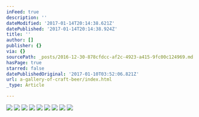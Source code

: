 ```yaml
---
inFeed: true
description: ''
dateModified: '2017-01-14T20:14:38.621Z'
datePublished: '2017-01-14T20:14:38.924Z'
title: ''
author: []
publisher: {}
via: {}
sourcePath: _posts/2016-12-30-878cfdcc-af2c-4923-a415-9fc00c124969.md
hasPage: true
starred: false
datePublishedOriginal: '2017-01-10T03:52:06.821Z'
url: a-gallery-of-craft-beer/index.html
_type: Article

---
```

![](https://the-grid-user-content.s3-us-west-2.amazonaws.com/8d2a2130-bdb1-45c4-be76-a24d13fdc48d.jpg)
![](https://the-grid-user-content.s3-us-west-2.amazonaws.com/74592a2f-2691-4a06-9855-ca11ffa0faea.jpg)
![](https://the-grid-user-content.s3-us-west-2.amazonaws.com/3e76ec90-0980-4bfe-a1ec-cdbffe19d24b.jpg)
![](https://the-grid-user-content.s3-us-west-2.amazonaws.com/63f022cd-effd-4261-87e6-9703043e17c4.jpg)
![](https://the-grid-user-content.s3-us-west-2.amazonaws.com/dddc2bb6-562f-495e-936e-9d9d5d5f7154.jpg)
![](https://the-grid-user-content.s3-us-west-2.amazonaws.com/21bce8e5-23ea-4175-b876-07e77db0069e.jpg)
![](https://the-grid-user-content.s3-us-west-2.amazonaws.com/98dfa28d-4832-428f-9686-a017f4eae7ad.jpg)
![](https://the-grid-user-content.s3-us-west-2.amazonaws.com/668c4440-01d7-4c1b-9b85-c1ac86c2022f.jpg)
![](https://the-grid-user-content.s3-us-west-2.amazonaws.com/08d69420-7ae2-4564-a339-44475bae5ed0.jpg)